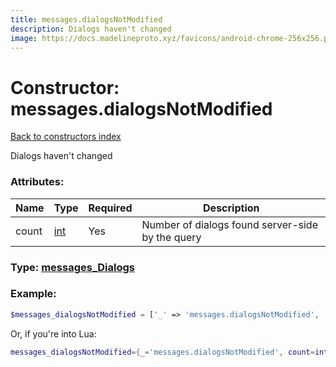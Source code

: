 ```yaml
---
title: messages.dialogsNotModified
description: Dialogs haven't changed
image: https://docs.madelineproto.xyz/favicons/android-chrome-256x256.png
---
```

# Constructor: messages.dialogsNotModified  
[Back to constructors index](index.md)



Dialogs haven't changed

### Attributes:

| Name     |    Type       | Required | Description |
|----------|---------------|----------|-------------|
|count|[int](../types/int.md) | Yes|Number of dialogs found server-side by the query|



### Type: [messages\_Dialogs](../types/messages_Dialogs.md)


### Example:

```php
$messages_dialogsNotModified = ['_' => 'messages.dialogsNotModified', 'count' => int];
```  


Or, if you're into Lua:

```lua
messages_dialogsNotModified={_='messages.dialogsNotModified', count=int}

```


